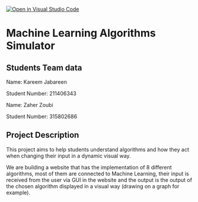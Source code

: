[![Open in Visual Studio Code](https://classroom.github.com/assets/open-in-vscode-f059dc9a6f8d3a56e377f745f24479a46679e63a5d9fe6f495e02850cd0d8118.svg)](https://classroom.github.com/online_ide?assignment_repo_id=6016011&assignment_repo_type=AssignmentRepo)
# Machine Learning Algorithms Simulator
## Students Team data

Name: Kareem Jabareen

Student Number: 211406343

Name: Zaher Zoubi

Student Number: 315802686

## Project Description

This project aims to help students understand algorithms and how they act when changing their input in a dynamic visual way.

We are building a website that has the implementation of 8 different algorithms, most of them are connected to Machine Learning, their input is received from the user via GUI in the website and the output is the output of the chosen algorithm displayed in a visual way (drawing on a graph for example).
